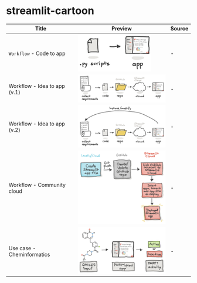 # streamlit-cartoon

Title | Preview | Source
---|---|---
`Workflow` - Code to app | <img src="img/streamlit-workflow-code-to-app.png" width="200" /> | -
Workflow - Idea to app (v.1) | <img src="img/streamlit-workflow-app-dev-v1.png" width="300" /> | -
Workflow - Idea to app (v.2) | <img src="img/streamlit-workflow-app-dev-v2.png" width="300" /> | -
Workflow - Community cloud | <img src="img/streamlit-workflow-community-cloud.png" width="300" /> | -
Use case - Cheminformatics | <img src="img/streamlit-usecase-cheminformatics.png" width="300" /> | -
